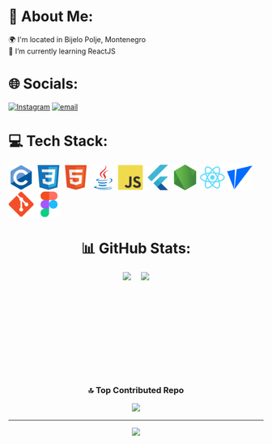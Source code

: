 # 💫 About Me:
🌍 I'm located in Bijelo Polje, Montenegro<br>🌱 I’m currently learning ReactJS

# 🌐 Socials:
[![Instagram](https://img.shields.io/badge/Instagram-%23E4405F.svg?logo=Instagram&logoColor=white)](https://instagram.com/p1svc) 
[![email](https://img.shields.io/badge/Email-D14836?logo=gmail&logoColor=white)](mailto:nikolina.pisarevic08@gmail.com)

# 💻 Tech Stack:
<p>
  <img src="https://raw.githubusercontent.com/devicons/devicon/master/icons/c/c-original.svg" alt="C" width="50" height="50"/>
  <img src="https://raw.githubusercontent.com/devicons/devicon/master/icons/css3/css3-original.svg" alt="CSS3" width="50" height="50"/>
  <img src="https://raw.githubusercontent.com/devicons/devicon/master/icons/html5/html5-original.svg" alt="HTML5" width="50" height="50"/>
  <img src="https://raw.githubusercontent.com/devicons/devicon/master/icons/java/java-original.svg" alt="Java" width="50" height="50"/>
  <img src="https://raw.githubusercontent.com/devicons/devicon/master/icons/javascript/javascript-original.svg" alt="JavaScript" width="50" height="50"/>
  <img src="https://raw.githubusercontent.com/devicons/devicon/master/icons/flutter/flutter-original.svg" alt="Flutter" width="50" height="50"/>
  <img src="https://raw.githubusercontent.com/devicons/devicon/master/icons/nodejs/nodejs-original.svg" alt="NodeJS" width="50" height="50"/>
  <img src="https://raw.githubusercontent.com/devicons/devicon/master/icons/react/react-original.svg" alt="React" width="50" height="50"/>
  <img src="https://raw.githubusercontent.com/devicons/devicon/master/icons/vite/vite-original.svg" alt="Vite" width="50" height="50"/>
  <img src="https://raw.githubusercontent.com/devicons/devicon/master/icons/git/git-original.svg" alt="Git" width="50" height="50"/>
  <img src="https://raw.githubusercontent.com/devicons/devicon/master/icons/figma/figma-original.svg" alt="Figma" width="50" height="50"/>
</p>
<div align="center">
  
# 📊 GitHub Stats:

<div style="display: flex; justify-content: center; gap: 20px;">
  <img src="https://github-readme-stats.vercel.app/api?username=npsvc&theme=tokyonight&hide_border=false&include_all_commits=true&count_private=true" height="200"/>
  <img src="https://github-readme-stats.vercel.app/api/top-langs/?username=npsvc&theme=tokyonight&hide_border=false&include_all_commits=true&count_private=true&layout=compact" height="200"/>
</div>

### 🔝 Top Contributed Repo
![](https://github-contributor-stats.vercel.app/api?username=npsvc&limit=5&theme=tokyonight&combine_all_yearly_contributions=true)

---
[![](https://visitcount.itsvg.in/api?id=npsvc&icon=0&color=3)](https://visitcount.itsvg.in)

</div>
